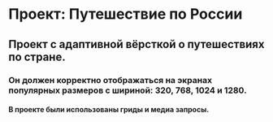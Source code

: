 # Проект: Путешествие по России
## Проект c адаптивной вёрсткой о путешествиях по стране.
### Он должен корректно отображаться на экранах популярных размеров с шириной: 320, 768, 1024 и 1280.
#### В проекте были использованы гриды и медиа запросы.
